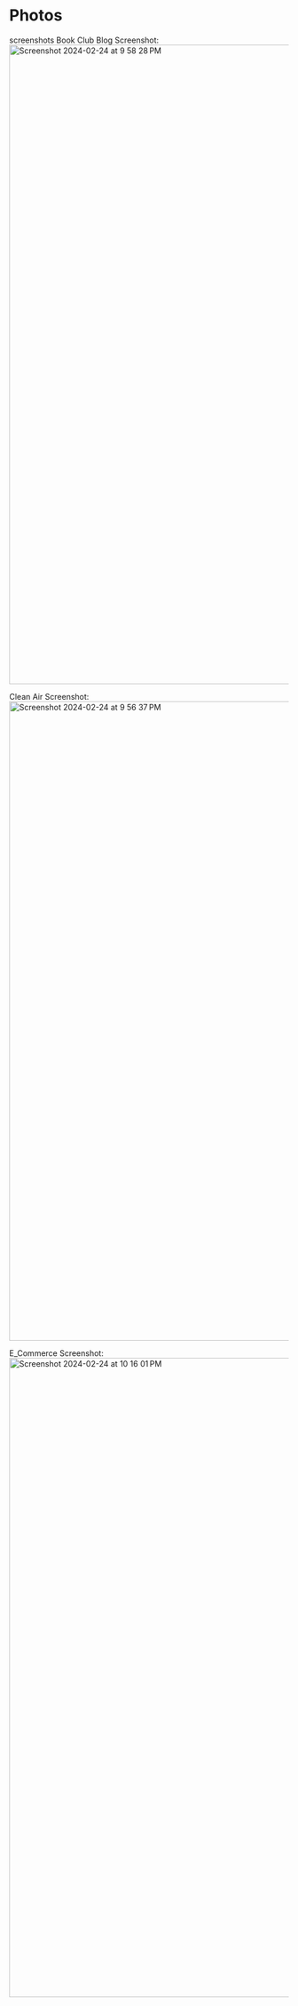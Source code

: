 # Photos
screenshots
Book Club Blog Screenshot: <img width="1152" alt="Screenshot 2024-02-24 at 9 58 28 PM" src="https://github.com/Dmelz11/Photos/assets/143745882/89446177-d307-44c7-9a9f-e2ad6da43e0c">


Clean Air Screenshot: <img width="1152" alt="Screenshot 2024-02-24 at 9 56 37 PM" src="https://github.com/Dmelz11/Photos/assets/143745882/e728a89d-3f69-47f5-8255-cbf2eaa2f157">


E_Commerce Screenshot: <img width="1152" alt="Screenshot 2024-02-24 at 10 16 01 PM" src="https://github.com/Dmelz11/Photos/assets/143745882/4c928948-98a3-4165-92e8-48986e8681a2">


